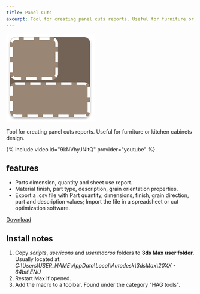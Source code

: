 ```yaml
---
title: Panel Cuts
excerpt: Tool for creating panel cuts reports. Useful for furniture or kitchen cabinets design.
---
```


![panel?cuts](/assets/images/panel_cuts_logo.png)

Tool for creating panel cuts reports. Useful for furniture or kitchen cabinets design.

{% include video id="9kNVhyJNltQ" provider="youtube" %}

## features

- Parts dimension, quantity and sheet use report.
- Material finish, part type, description, grain orientation properties.
- Export a .csv file with Part quantity, dimensions, finish, grain direction, part and description values; Import the file in a spreadsheet or cut optimization software.

<a href="https://github.com/HAG87/maxscript-assorted/blob/master/release/panelCuts.zip" class="btn btn--primary">Download</a>

## Install notes

1. Copy *scripts*, *usericons* and *usermacros* folders to **3ds Max user folder**. Usually located at: *C:\Users\USER_NAME\AppData\Local\Autodesk\3dsMax\20XX - 64bit\ENU*
2. Restart Max if opened.
3. Add the macro to a toolbar. Found under the category "HAG tools".